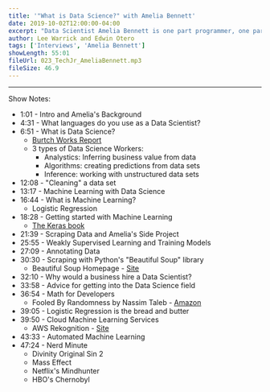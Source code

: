 ```yaml
---
title: '"What is Data Science?" with Amelia Bennett'
date: 2019-10-02T12:00:00-04:00
excerpt: "Data Scientist Amelia Bennett is one part programmer, one part statistician, and one part ...fireball hurling mage? In this episode she walks us through what her role is as a data scientist, as well as how she employs programming and machine learning to solve problems for businesses."
author: Lee Warrick and Edwin Otero
tags: ['Interviews', 'Amelia Bennett']
showLength: 55:01
fileUrl: 023_TechJr_AmeliaBennett.mp3
fileSize: 46.9
---
```




---
Show Notes:

* 1:01 - Intro and Amelia's Background
* 4:31 - What languages do you use as a Data Scientist?
* 6:51 - What is Data Science?
  * [Burtch Works Report](https://www.burtchworks.com/big-data-analyst-salary/big-data-career-tips/the-burtch-works-study/)
  * 3 types of Data Science Workers:
    * Analystics: Inferring business value from data
    * Algorithms: creating predictions from data sets
    * Inference: working with unstructured data sets
* 12:08 - "Cleaning" a data set
* 13:17 - Machine Learning with Data Science
* 16:44 - What is Machine Learning?
  * Logistic Regression
* 18:28 - Getting started with Machine Learning
  * [The Keras book](https://www.manning.com/books/deep-learning-with-python)
* 21:39 - Scraping Data and Amelia's Side Project
* 25:55 - Weakly Supervised Learning and Training Models
* 27:09 - Annotating Data
* 30:30 - Scraping with Python's "Beautiful Soup" library
  * Beautiful Soup Homepage - [Site](https://www.crummy.com/software/BeautifulSoup/)
* 32:10 - Why would a business hire a Data Scientist?
* 33:58 - Advice for getting into the Data Science field
* 36:54 - Math for Developers
  * Fooled By Randomness by Nassim Taleb - [Amazon](https://www.amazon.com/dp/B0012IZFRW/ref=cm_sw_r_tw_dp_U_x_yd4KDb9WZY461)
* 39:05 - Logistic Regression is the bread and butter
* 39:50 - Cloud Machine Learning Services
  * AWS Rekognition - [Site](https://aws.amazon.com/rekognition/)
* 43:33 - Automated Machine Learning
* 47:24 - Nerd Minute
  * Divinity Original Sin 2
  * Mass Effect
  * Netflix's Mindhunter
  * HBO's Chernobyl